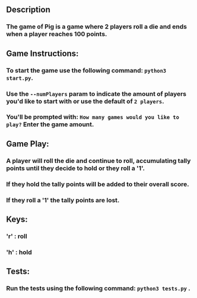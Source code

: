 ## Description
### The game of Pig is a game where 2 players roll a die and ends when a player reaches 100 points.

## Game Instructions:
### To start the game use the following command: `python3 start.py`.
### Use the `--numPlayers` param to indicate the amount of players you'd like to start with or use the default of `2 players`.
### You'll be prompted with:  `How many games would you like to play?` Enter the game amount.

## Game Play:
### A player will roll the die and continue to roll, accumulating tally points until they decide to hold or they roll a '1'. 
### If they hold the tally points will be added to their overall score. 
### If they roll a '1' the tally points are lost. 

## Keys:
### 'r' : roll
### 'h' : hold

## Tests:
### Run the tests using the following command: `python3 tests.py` .
